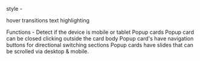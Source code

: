 style  - 
<!-- diagonal sections -->
hover transitions
text highlighting

Functions -
Detect if the device is mobile or tablet
Popup cards
Popup card can be closed clicking outside the card body
Popup card's have navigation buttons for directional switching sections
Popup cards have slides that can be scrolled via desktop & mobile.